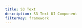```yaml
---
title: S3 Text
description: S3 Text UI Component
filterKey: framework
---
```


<inline-fragment framework="react" src="~/ui/storage/fragments/web/s3-text.md"></inline-fragment>
<inline-fragment framework="angular" src="~/ui/storage/fragments/web/s3-text.md"></inline-fragment>
<inline-fragment framework="vue" src="~/ui/storage/fragments/web/s3-text.md"></inline-fragment>
<inline-fragment framework="ionic" src="~/ui/storage/fragments/web/s3-text.md"></inline-fragment>